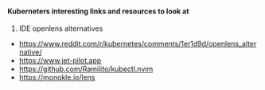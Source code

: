 #### Kuberneters interesting links and resources to look at


1. IDE openlens alternatives
* https://www.reddit.com/r/kubernetes/comments/1er1d9d/openlens_alternative/
* https://www.jet-pilot.app
* https://github.com/Ramilito/kubectl.nvim
* https://monokle.io/lens

